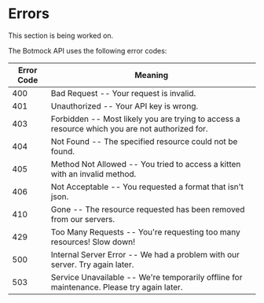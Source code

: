 # Errors

<aside class="notice">
This section is being worked on.
</aside>

The Botmock API uses the following error codes:


Error Code | Meaning
---------- | -------
400 | Bad Request -- Your request is invalid.
401 | Unauthorized -- Your API key is wrong.
403 | Forbidden -- Most likely you are trying to access a resource which you are not authorized for.
404 | Not Found -- The specified resource could not be found.
405 | Method Not Allowed -- You tried to access a kitten with an invalid method.
406 | Not Acceptable -- You requested a format that isn't json.
410 | Gone -- The resource requested has been removed from our servers.
429 | Too Many Requests -- You're requesting too many resources! Slow down!
500 | Internal Server Error -- We had a problem with our server. Try again later.
503 | Service Unavailable -- We're temporarily offline for maintenance. Please try again later.
